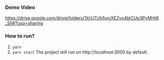 ### Demo Video 
https://drive.google.com/drive/folders/1XrUTUh5vicXEZyo4btCUe3PyMHt8_SIW?usp=sharing

### How to run?
1. `yarn`
2. `yarn start`
The project will run on http://localhost:3000 by default.
